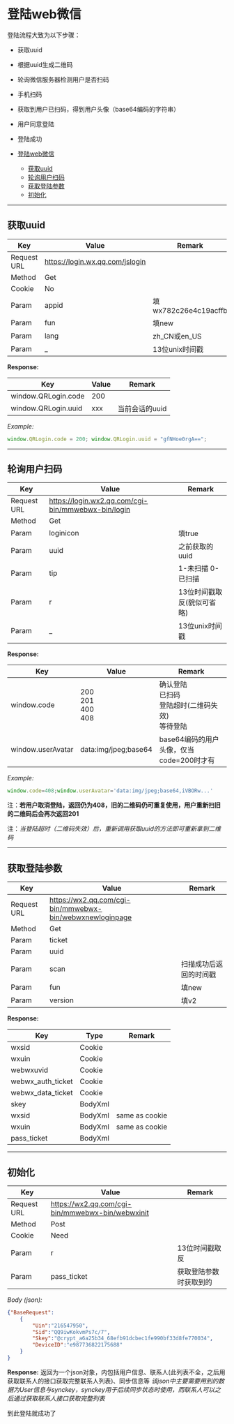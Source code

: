 # 登陆web微信

登陆流程大致为以下步骤：

- 获取uuid
- 根据uuid生成二维码
- 轮询微信服务器检测用户是否扫码
- 手机扫码
- 获取到用户已扫码，得到用户头像（base64编码的字符串）
- 用户同意登陆
- 登陆成功

- [登陆web微信](#%e7%99%bb%e9%99%86web%e5%be%ae%e4%bf%a1)
  - [获取uuid](#%e8%8e%b7%e5%8f%96uuid)
  - [轮询用户扫码](#%e8%bd%ae%e8%af%a2%e7%94%a8%e6%88%b7%e6%89%ab%e7%a0%81)
  - [获取登陆参数](#%e8%8e%b7%e5%8f%96%e7%99%bb%e9%99%86%e5%8f%82%e6%95%b0)
  - [初始化](#%e5%88%9d%e5%a7%8b%e5%8c%96)

---

## 获取uuid

| Key         | Value                             | Remark               |
| ----------- | --------------------------------- | -------------------- |
| Request URL | <https://login.wx.qq.com/jslogin> |                      |
| Method      | Get                               |                      |
| Cookie      | No                                |                      |
| Param       | appid                             | 填wx782c26e4c19acffb |
| Param       | fun                               | 填new                |
| Param       | lang                              | zh_CN或en_US         |
| Param       | _                                 | 13位unix时间戳       |

**Response:**

| Key                 | Value | Remark         |
| ------------------- | ----- | -------------- |
| window.QRLogin.code | 200   |                |
| window.QRLogin.uuid | xxx   | 当前会话的uuid |

*Example:*

``` javascript
window.QRLogin.code = 200; window.QRLogin.uuid = "gfNHoe0rgA==";
```

---

## 轮询用户扫码

| Key         | Value                                                | Remark                     |
| ----------- | ---------------------------------------------------- | -------------------------- |
| Request URL | <https://login.wx2.qq.com/cgi-bin/mmwebwx-bin/login> |                            |
| Method      | Get                                                  |                            |
| Param       | loginicon                                            | 填true                     |
| Param       | uuid                                                 | 之前获取的uuid             |
| Param       | tip                                                  | 1-未扫描 0-已扫描          |
| Param       | r                                                    | 13位时间戳取反(貌似可省略) |
| Param       | _                                                    | 13位unix时间戳             |

**Response:**

| Key               | Value                       | Remark                                                    |
| ----------------- | --------------------------- | --------------------------------------------------------- |
| window.code       | 200<br/>201<br/>400<br/>408 | 确认登陆<br/>已扫码<br/>登陆超时(二维码失效)<br/>等待登陆 |
| window.userAvatar | data:img/jpeg;base64        | base64编码的用户头像，仅当code=200时才有                  |

*Example:*

``` javascript
window.code=408;window.userAvatar='data:img/jpeg;base64,iVBORw...'
```

注：**若用户取消登陆，返回仍为408，旧的二维码仍可重复使用，用户重新扫旧的二维码后会再次返回201**

注：*当登陆超时（二维码失效）后，重新调用获取uuid的方法即可重新拿到二维码*

---

## 获取登陆参数

| Key         | Value                                                      | Remark                 |
| ----------- | ---------------------------------------------------------- | ---------------------- |
| Request URL | <https://wx2.qq.com/cgi-bin/mmwebwx-bin/webwxnewloginpage> |                        |
| Method      | Get                                                        |                        |
| Param       | ticket                                                     |                        |
| Param       | uuid                                                       |                        |
| Param       | scan                                                       | 扫描成功后返回的时间戳 |
| Param       | fun                                                        | 填new                  |
| Param       | version                                                    | 填v2                   |

**Response:**

| Key               | Type    | Remark         |
| ----------------- | ------- | -------------- |
| wxsid             | Cookie  |                |
| wxuin             | Cookie  |                |
| webwxuvid         | Cookie  |                |
| webwx_auth_ticket | Cookie  |                |
| webwx_data_ticket | Cookie  |                |
| skey              | BodyXml |                |
| wxsid             | BodyXml | same as cookie |
| wxuin             | BodyXml | same as cookie |
| pass_ticket       | BodyXml |                |

---

## 初始化

| Key         | Value                                              | Remark                 |
| ----------- | -------------------------------------------------- | ---------------------- |
| Request URL | <https://wx2.qq.com/cgi-bin/mmwebwx-bin/webwxinit> |                        |
| Method      | Post                                               |                        |
| Cookie      | Need                                               |                        |
| Param       | r                                                  | 13位时间戳取反         |
| Param       | pass_ticket                                        | 获取登陆参数时获取到的 |

*Body (json):*

``` json
{"BaseRequest":
    {
        "Uin":"216547950",
        "Sid":"QQ9iwKokvmPs7c/7",
        "Skey":"@crypt_a6a25b34_68efb91dcbec1fe990bf33d8fe770034",
        "DeviceID":"e987736822175688"
    }
}
```

**Response:**
返回为一个json对象，内包括用户信息、联系人(此列表不全，之后用获取联系人的接口获取完整联系人列表)、同步信息等
*该json中主要需要用到的数据为User信息与synckey，synckey用于后续同步状态时使用，而联系人可以之后通过获取联系人接口获取完整列表*

到此登陆就成功了
